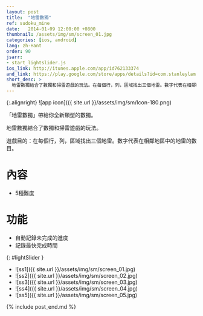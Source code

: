 ```yaml
---
layout: post
title:  "地雷數獨"
ref: sudoku_mine
date:   2014-01-09 12:00:00 +0800
thumbnail: /assets/img/sm/screen_01.jpg
categories: [ios, android]
lang: zh-Hant
order: 90
jsarr:
- start_lightslider.js
ios_link: http://itunes.apple.com/app/id762133374
and_link: https://play.google.com/store/apps/details?id=com.stanleylam.sudokumine
short_desc: >
  地雷數獨結合了數獨和掃雷遊戲的玩法。在每個行，列，區域找出三個地雷。數字代表在相鄰地區中的地雷的數目。
---
```


{:.alignright}
![app icon]({{ site.url }}/assets/img/sm/Icon-180.png)

「地雷數獨」帶給你全新類型的數獨。

地雷數獨結合了數獨和掃雷遊戲的玩法。

遊戲目的：在每個行，列，區域找出三個地雷。數字代表在相鄰地區中的地雷的數目。

# 內容
- 5種難度

# 功能
- 自動記錄未完成的進度
- 記錄最快完成時間

{: #lightSlider }
*   ![ss1]({{ site.url }}/assets/img/sm/screen_01.jpg)
*   ![ss2]({{ site.url }}/assets/img/sm/screen_02.jpg)
*   ![ss3]({{ site.url }}/assets/img/sm/screen_03.jpg)
*   ![ss4]({{ site.url }}/assets/img/sm/screen_04.jpg)
*   ![ss5]({{ site.url }}/assets/img/sm/screen_05.jpg)

{% include post_end.md %}
